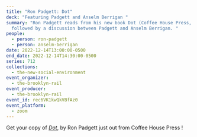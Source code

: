 ```yaml
---
title: "Ron Padgett: Dot"
deck: "Featuring Padgett and Anselm Berrigan "
summary: "Ron Padgett reads from his new book Dot (Coffee House Press, 2022),
  followed by a discussion between Padgett and Anselm Berrigan. "
people:
  - person: ron-padgett
  - person: anselm-berrigan
date: 2022-12-14T13:00:00-0500
end_date: 2022-12-14T14:30:00-0500
series: 712
collections:
  - the-new-social-environment
event_organizer:
  - the-brooklyn-rail
event_producer:
  - the-brooklyn-rail
event_id: rec6VK1kwQkVBfAz0
event_platform:
  - zoom
---
```

Get your copy of *[Dot](https://coffeehousepress.org/products/dot)*, by Ron Padgett just out from Coffee House Press !